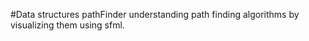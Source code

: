 #Data structures pathFinder
understanding path finding algorithms by visualizing them using sfml.
 
